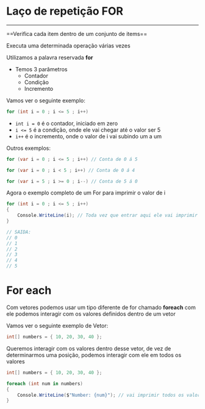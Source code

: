# Laço de repetição FOR
---

==Verifica cada item dentro de um conjunto de items==

Executa uma determinada operação várias vezes

Utilizamos a palavra reservada __for__

- Temos 3 parâmetros
    - Contador
    - Condição
    - Incremento

Vamos ver o seguinte exemplo:

```csharp
for (int i = 0 ; i <= 5 ; i++)
```

- `int i = 0` é o contador, iniciado em zero
- `i <= 5` é a condição, onde ele vai chegar até o valor ser 5
- `i++` é o incremento, onde o valor de i vai subindo um a um

Outros exemplos:

```csharp
for (var i = 0 ; i <= 5 ; i++) // Conta de 0 á 5

for (var i = 0 ; i < 5 ; i++) // Conta de 0 á 4

for (var i = 5 ; i >= 0 ; i--) // Conta de 5 á 0
```

Agora o exemplo completo de um For para imprimir o valor de i

```csharp
for (int i = 0 ; i <= 5 ; i++)
{
    Console.WriteLine(i); // Toda vez que entrar aqui ele vai imprimir o i
}

// SAIDA: 
// 0
// 1
// 2
// 3
// 4
// 5
```

# For each

Com vetores podemos usar um tipo diferente de for chamado __foreach__ com ele podemos interagir com os valores definidos dentro de um vetor

Vamos ver o seguinte exemplo de Vetor:

```csharp
int[] numbers = { 10, 20, 30, 40 };
```

Queremos interagir com os valores dentro desse vetor, de vez de determinarmos uma posição, podemos interagir com ele em todos os valores

```csharp
int[] numbers = { 10, 20, 30, 40 };

foreach (int num in numbers)
{
    Console.WriteLine($"Number: {num}"); // vai imprimir todos os valores
}